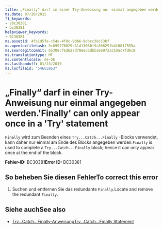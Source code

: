 ```yaml
---
title: „Finally“ darf in einer Try-Anweisung nur einmal angegeben werden.
ms.date: 07/20/2015
f1_keywords:
- vbc30381
- bc30381
helpviewer_keywords:
- BC30381
ms.assetid: 4fa1d5fa-c54a-4f8c-9d66-9dbcc38c53bf
ms.openlocfilehash: 3c699776829c31d13060f9c80629fb4f6817555a
ms.sourcegitcommit: 6b308cf6d627d78ee36dbbae8972a310ac7fd6c8
ms.translationtype: MT
ms.contentlocale: de-DE
ms.lasthandoff: 01/23/2019
ms.locfileid: "54665863"
---
```

# <a name="finally-can-only-appear-once-in-a-try-statement"></a><span data-ttu-id="a876b-102">„Finally“ darf in einer Try-Anweisung nur einmal angegeben werden.</span><span class="sxs-lookup"><span data-stu-id="a876b-102">'Finally' can only appear once in a 'Try' statement</span></span>
<span data-ttu-id="a876b-103">`Finally` wird zum Beenden eines `Try...Catch...Finally` -Blocks verwendet, kann daher nur einmal am Ende des Blocks angegeben werden.</span><span class="sxs-lookup"><span data-stu-id="a876b-103">`Finally` is used to complete a `Try...Catch...Finally` block; hence it can only appear once at the end of the block.</span></span>  
  
 <span data-ttu-id="a876b-104">**Fehler-ID:** BC30381</span><span class="sxs-lookup"><span data-stu-id="a876b-104">**Error ID:** BC30381</span></span>  
  
## <a name="to-correct-this-error"></a><span data-ttu-id="a876b-105">So beheben Sie diesen Fehler</span><span class="sxs-lookup"><span data-stu-id="a876b-105">To correct this error</span></span>  
  
1.  <span data-ttu-id="a876b-106">Suchen und entfernen Sie das redundante `Finally`.</span><span class="sxs-lookup"><span data-stu-id="a876b-106">Locate and remove the redundant `Finally`.</span></span>  
  
## <a name="see-also"></a><span data-ttu-id="a876b-107">Siehe auch</span><span class="sxs-lookup"><span data-stu-id="a876b-107">See also</span></span>
- [<span data-ttu-id="a876b-108">Try...Catch...Finally-Anweisung</span><span class="sxs-lookup"><span data-stu-id="a876b-108">Try...Catch...Finally Statement</span></span>](../../visual-basic/language-reference/statements/try-catch-finally-statement.md)

